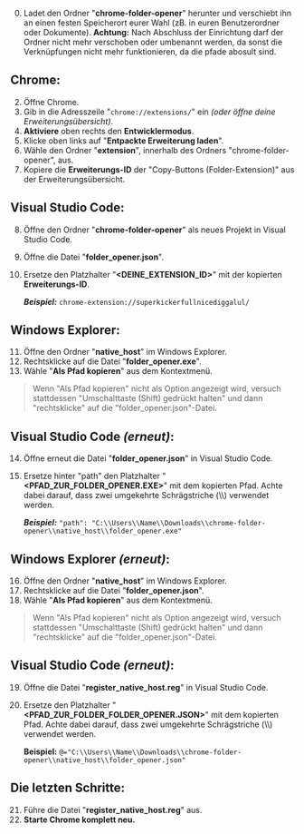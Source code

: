 0. Ladet den Ordner "**chrome-folder-opener**" herunter und verschiebt ihn an einen festen Speicherort eurer Wahl (zB. in euren Benutzerordner oder Dokumente).
    **Achtung:** Nach Abschluss der Einrichtung darf der Ordner nicht mehr verschoben oder umbenannt werden, da sonst die Verknüpfungen nicht mehr funktionieren, da die pfade abosult sind.

## Chrome:
2. Öffne Chrome.
3. Gib in die Adresszeile "`chrome://extensions/`" ein *(oder öffne deine Erweiterungsübersicht)*.
4. **Aktiviere** oben rechts den **Entwicklermodus**.
5. Klicke oben links auf "**Entpackte Erweiterung laden**".
6. Wähle den Ordner "**extension**", innerhalb des Ordners "chrome-folder-opener", aus.
7. Kopiere die **Erweiterungs-ID** der "Copy-Buttons (Folder-Extension)" aus der Erweiterungsübersicht.

## Visual Studio Code:
8. Öffne den Ordner "**chrome-folder-opener**" als neues Projekt in Visual Studio Code.
9. Öffne die Datei "**folder_opener.json**".
10. Ersetze den Platzhalter "**<DEINE_EXTENSION_ID>**" mit der kopierten **Erweiterungs-ID**.

    ***Beispiel:*** `chrome-extension://superkickerfullnicediggalul/`

## Windows Explorer:
11. Öffne den Ordner "**native_host**" im Windows Explorer.
12. Rechtsklicke auf die Datei "**folder_opener.exe**".
13. Wähle "**Als Pfad kopieren**" aus dem Kontextmenü.
> Wenn "Als Pfad kopieren" nicht als Option angezeigt wird, versuch
> stattdessen "Umschalttaste (Shift) gedrückt halten" und dann
> "rechtsklicke" auf die "folder_opener.json"-Datei.

## Visual Studio Code *(erneut)*:
14. Öffne erneut die Datei "**folder_opener.json**" in Visual Studio Code.
15. Ersetze hinter "path" den Platzhalter "**<PFAD_ZUR_FOLDER_OPENER.EXE>**" mit dem kopierten Pfad. Achte dabei darauf, dass zwei umgekehrte Schrägstriche (\\\\) verwendet werden.

    ***Beispiel:*** `"path": "C:\\Users\\Name\\Downloads\\chrome-folder-opener\\native_host\\folder_opener.exe"`

## Windows Explorer *(erneut)*:
16. Öffne den Ordner "**native_host**" im Windows Explorer.
17. Rechtsklicke auf die Datei "**folder_opener.json**".
18. Wähle "**Als Pfad kopieren**" aus dem Kontextmenü.
> Wenn "Als Pfad kopieren" nicht als Option angezeigt wird, versuch
> stattdessen "Umschalttaste (Shift) gedrückt halten" und dann
> "rechtsklicke" auf die "folder_opener.json"-Datei.

## Visual Studio Code *(erneut)*:
19. Öffne die Datei "**register_native_host.reg**" in Visual Studio Code.
20. Ersetze den Platzhalter "**<PFAD_ZUR_FOLDER_FOLDER_OPENER.JSON>**" mit dem kopierten Pfad. Achte dabei darauf, dass zwei umgekehrte Schrägstriche (\\\\) verwendet werden.

    **Beispiel:** `@="C:\\Users\\Name\\Downloads\\chrome-folder-opener\\native_host\\folder_opener.json"`

## Die letzten Schritte:
21. Führe die Datei "**register_native_host.reg**" aus.
22. **Starte Chrome komplett neu.**
